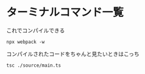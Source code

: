 # ターミナルコマンド一覧

これでコンパイルできる
```
npx webpack -w
```

コンパイルされたコードをちゃんと見たいときはこっち
```
tsc ./source/main.ts 
```